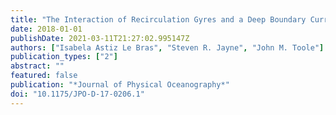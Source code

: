 ```yaml
---
title: "The Interaction of Recirculation Gyres and a Deep Boundary Current"
date: 2018-01-01
publishDate: 2021-03-11T21:27:02.995147Z
authors: ["Isabela Astiz Le Bras", "Steven R. Jayne", "John M. Toole"]
publication_types: ["2"]
abstract: ""
featured: false
publication: "*Journal of Physical Oceanography*"
doi: "10.1175/JPO-D-17-0206.1"
---
```


